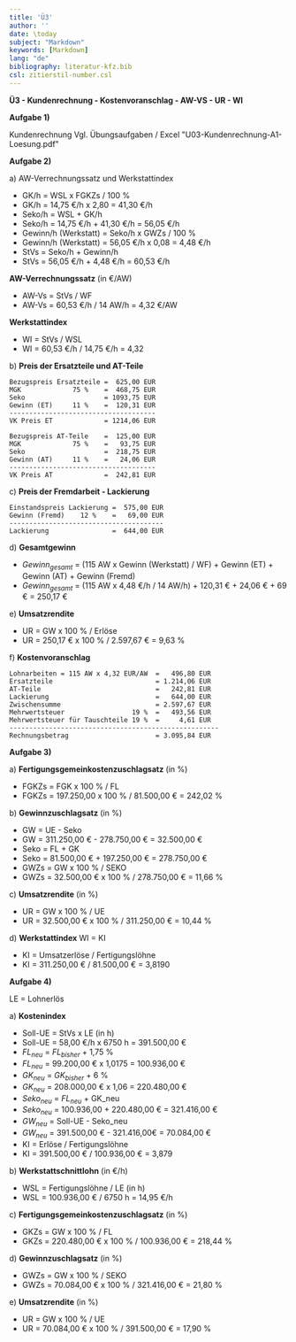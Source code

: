 ```yaml
---
title: 'Ü3'
author: ''
date: \today
subject: "Markdown"
keywords: [Markdown]
lang: "de"
bibliography: literatur-kfz.bib 
csl: zitierstil-number.csl
---
```

<!-----------------------------+
ju 27-2-22
&euro; &euro; Kundenrechnung-Kostenvoranschlag-AW-Vs-UR-WI
+------------------------------>

**Ü3 - Kundenrechnung - Kostenvoranschlag - AW-VS - UR - WI**

**Aufgabe 1)**

Kundenrechnung Vgl. Übungsaufgaben / Excel "U03-Kundenrechnung-A1-Loesung.pdf"


**Aufgabe 2)**


a) AW-Verrechnungssatz und Werkstattindex

- GK/h = WSL x FGKZs / 100 \% 
- GK/h = 14,75 &euro;/h x 2,80 = 41,30 &euro;/h
- Seko/h = WSL + GK/h 
- Seko/h = 14,75 &euro;/h + 41,30 &euro;/h = 56,05 &euro;/h
- Gewinn/h (Werkstatt) = Seko/h x GWZs / 100 \% 
- Gewinn/h (Werkstatt) = 56,05 &euro;/h x 0,08 = 4,48 &euro;/h
- StVs = Seko/h + Gewinn/h 
- StVs = 56,05 &euro;/h + 4,48 &euro;/h = 60,53 &euro;/h

**AW-Verrechnungssatz**  (in &euro;/AW) 

- AW-Vs = StVs / WF 
- AW-Vs = 60,53 &euro;/h / 14 AW/h = 4,32 &euro;/AW

**Werkstattindex** 

- WI = StVs / WSL 
- WI = 60,53 &euro;/h / 14,75 &euro;/h  = 4,32 

b) **Preis der Ersatzteile und AT-Teile**

```
Bezugspreis Ersatzteile =  625,00 EUR
MGK             75 %    =  468,75 EUR
Seko                    = 1093,75 EUR
Gewinn (ET)     11 %    =  120,31 EUR
-------------------------------------
VK Preis ET             = 1214,06 EUR
```

```
Bezugspreis AT-Teile    =  125,00 EUR
MGK             75 %    =   93,75 EUR
Seko                    =  218,75 EUR
Gewinn (AT)     11 %    =   24,06 EUR
-------------------------------------
VK Preis AT             =  242,81 EUR
```

c) **Preis der Fremdarbeit - Lackierung**

```
Einstandspreis Lackierung =  575,00 EUR
Gewinn (Fremd)    12 %    =   69,00 EUR
---------------------------------------
Lackierung                =  644,00 EUR
```

d) **Gesamtgewinn** 
- $Gewinn_{gesamt}$ = (115 AW x Gewinn (Werkstatt) / WF) + Gewinn (ET) + Gewinn (AT) + Gewinn (Fremd)
- $Gewinn_{gesamt}$ = (115 AW x 4,48 &euro;/h / 14 AW/h) + 120,31 &euro; + 24,06 &euro; + 69 &euro; = 250,17 &euro;

e) **Umsatzrendite** 
- UR = GW x 100 \% / Erlöse 
- UR = 250,17 &euro; x 100 \% / 2.597,67 &euro; = 9,63 \%

f) **Kostenvoranschlag**

```
Lohnarbeiten = 115 AW x 4,32 EUR/AW  =   496,80 EUR
Ersatzteile                          = 1.214,06 EUR
AT-Teile                             =   242,81 EUR
Lackierung                           =   644,00 EUR
Zwischensumme                        = 2.597,67 EUR
Mehrwertsteuer                 19 %  =   493,56 EUR
Mehrwertsteuer für Tauschteile 19 %  =     4,61 EUR
-----------------------------------------------------
Rechnungsbetrag                      = 3.095,84 EUR
```

**Aufgabe 3)**

a) **Fertigungsgemeinkostenzuschlagsatz** (in \%) 
- FGKZs = FGK x 100 \% / FL 
- FGKZs = 197.250,00 x 100 \% / 81.500,00 &euro; = 242,02 \%


b) **Gewinnzuschlagsatz** (in \%) 
- GW = UE - Seko 
- GW = 311.250,00 &euro; - 278.750,00 &euro; = 32.500,00 &euro;
- Seko = FL + GK 
- Seko = 81.500,00 &euro; + 197.250,00 &euro; = 278.750,00 &euro; 
- GWZs = GW x 100 \% / SEKO 
- GWZs = 32.500,00 &euro; x 100 \% / 278.750,00 &euro; = 11,66 \%

c) **Umsatzrendite** (in \%)  
- UR = GW x 100 \% / UE 
- UR = 32.500,00 &euro; x 100 \% / 311.250,00 &euro; = 10,44 \%


d) **Werkstattindex** WI = KI 
- KI = Umsatzerlöse / Fertigungslöhne 
- KI = 311.250,00  &euro; / 81.500,00 &euro;  = 3,8190

**Aufgabe 4)**

LE = Lohnerlös

a) **Kostenindex**
- Soll-UE = StVs x LE (in h)
- Soll-UE = 58,00 &euro;/h x 6750 h = 391.500,00 &euro;
- $FL_{neu}$ = $FL_{bisher}$ + 1,75 \%
- $FL_{neu}$ = 99.200,00 &euro; x 1,0175 = 100.936,00 &euro;
- $GK_{neu}$ = $GK_{bisher}$ + 6 \%
- $GK_{neu}$ = 208.000,00 &euro; x 1,06 = 220.480,00 &euro;
- $Seko_{neu}$ = $FL_{neu}$ + GK_neu
- $Seko_{neu}$ = 100.936,00 + 220.480,00 &euro; = 321.416,00 &euro;
- $GW_{neu}$ = Soll-UE - Seko_neu 
- $GW_{neu}$ = 391.500,00 &euro; - 321.416,00&euro; = 70.084,00 &euro;
- KI = Erlöse / Fertigungslöhne 
- KI = 391.500,00  &euro; / 100.936,00 &euro;  = 3,879

b) **Werkstattschnittlohn** (in &euro;/h) 
- WSL = Fertigungslöhne / LE (in h) 
- WSL = 100.936,00 &euro; / 6750 h = 14,95 &euro;/h

c) **Fertigungsgemeinkostenzuschlagsatz** (in \%) 
- GKZs = GW x 100 \% / FL 
- GKZs = 220.480,00 &euro; x 100 \% / 100.936,00 &euro; = 218,44 \%


d) **Gewinnzuschlagsatz** (in \%) 
- GWZs = GW x 100 \% / SEKO 
- GWZs = 70.084,00 &euro; x 100 \% / 321.416,00 &euro; = 21,80 \%


e) **Umsatzrendite** (in \%) 
- UR = GW x 100 \% / UE 
- UR = 70.084,00 &euro; x 100 \% / 391.500,00 &euro; = 17,90 \%